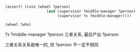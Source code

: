 <!--
 * @Author: Kaiser
 * @Date: 2020-12-02 21:44:58
 * @Last Modified by: Kaiser
 * @Last Modified time: 2020-12-02 21:53:21
 * @Description: 
-->
```scheme

(assert! (rule (wheel ?person)
                   (and (supervisor ?middle-manager ?person) 
                        (supervisor ?x ?middle-manager))))

(wheel ?who) 
```

?x ?middle-manager ?person 三者关系, 最后产出 ?person

三者关系关系是唯一的, 但 ?person 不一定不相同
